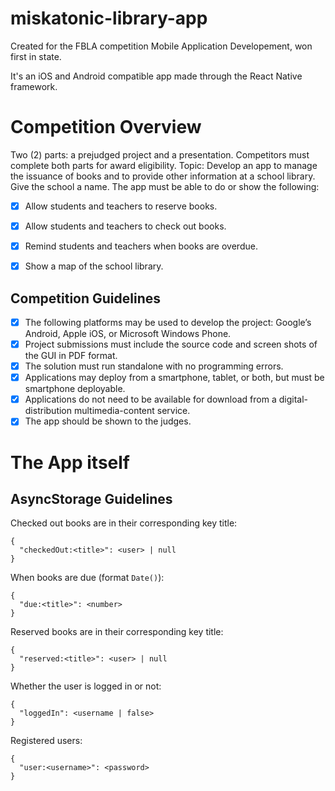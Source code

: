 # miskatonic-library-app

Created for the FBLA competition Mobile Application Developement, won first in state. 

It's an iOS and Android compatible app made through the React Native framework.

# Competition Overview

Two (2) parts: a prejudged project and a presentation. Competitors must complete both parts for award eligibility.
Topic: Develop an app to manage the issuance of books and to provide other information at a school library. Give the school a name. The app must be able to do or show the following:

 - [x] Allow students and teachers to reserve books.
 - [x] Allow students and teachers to check out books.
 - [x] Remind students and teachers when books are overdue.
 - [x] Show a map of the school library.


## Competition Guidelines
 - [x] The following platforms may be used to develop the project: Google’s Android, Apple iOS, or Microsoft Windows Phone.
 - [x] Project submissions must include the source code and screen shots of the GUI in PDF format.
 - [x] The solution must run standalone with no programming errors.
 - [x] Applications may deploy from a smartphone, tablet, or both, but must be smartphone deployable.
 - [x] Applications do not need to be available for download from a digital-distribution multimedia-content service.
 - [x] The app should be shown to the judges.

# The App itself

## AsyncStorage Guidelines

Checked out books are in their corresponding key title:
```
{
  "checkedOut:<title>": <user> | null
}
```
When books are due (format `Date()`):
```
{
  "due:<title>": <number>
}
```
Reserved books are in their corresponding key title:
```
{
  "reserved:<title>": <user> | null
}
```
Whether the user is logged in or not:
```
{
  "loggedIn": <username | false>
}
```

Registered users:
```
{
  "user:<username>": <password>
}
```
